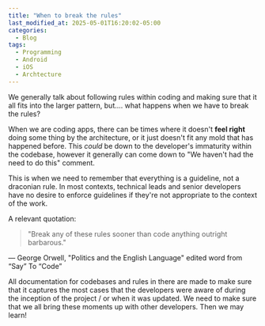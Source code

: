 ```yaml
---
title: "When to break the rules"
last_modified_at: 2025-05-01T16:20:02-05:00
categories:
  - Blog
tags:
  - Programming
  - Android
  - iOS
  - Archtecture
---
```


We generally talk about following rules within coding and making sure that it all fits into the larger pattern, but.... what happens when we have to break the rules?

When we are coding apps, there can be times where it doesn't **feel right** doing some thing by the architecture, or it just doesn't fit any mold that has happened before. This *could* be down to the developer's immaturity within the codebase, however it generally can come down to "We haven't had the need to do this" comment.

This is when we need to remember that everything is a guideline, not a draconian rule. In most contexts, technical leads and senior developers have no desire to enforce  guidelines if they're not appropriate to the context of the work. 

A relevant quotation:

> "Break any of these rules sooner than code anything outright barbarous."

— George Orwell, "Politics and the English Language" edited word from “Say” To “Code”

All documentation for codebases and rules in there are made to make sure that it captures the most cases that the developers were aware of during the inception of the project / or when it was updated. We need to make sure that we all bring these moments up with other developers. Then we may learn!